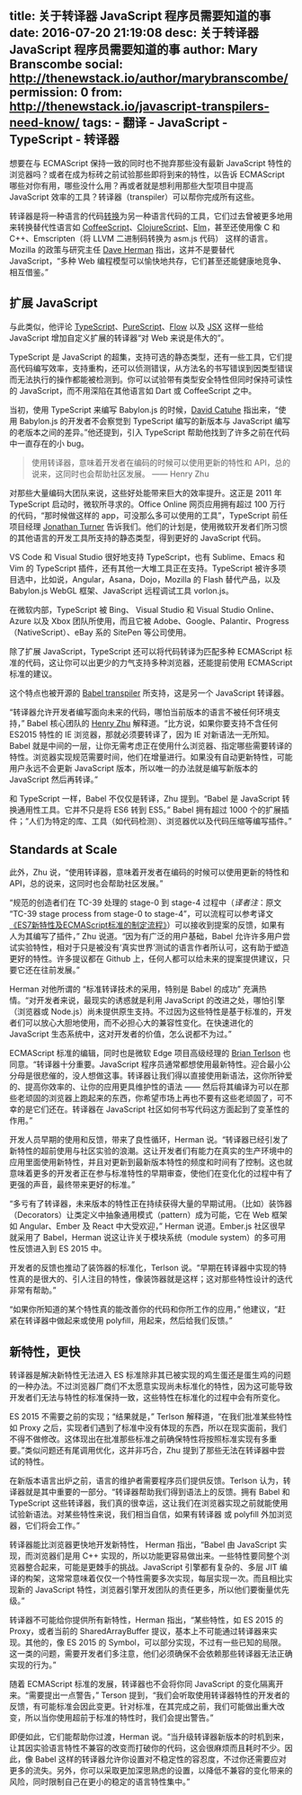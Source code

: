 title: 关于转译器 JavaScript 程序员需要知道的事
date: 2016-07-20 21:19:08
desc: 关于转译器 JavaScript 程序员需要知道的事
author: Mary Branscombe
social: http://thenewstack.io/author/marybranscombe/
permission: 0
from: http://thenewstack.io/javascript-transpilers-need-know/
tags: 
    - 翻译
    - JavaScript
    - TypeScript
    - 转译器
---

想要在与 ECMAScript 保持一致的同时也不抛弃那些没有最新 JavaScript 特性的浏览器吗？或者在成为标砖之前试验那些即将到来的特性，以告诉 ECMAScript 哪些对你有用，哪些没什么用？再或者就是想利用那些大型项目中提高 JavaScript 效率的工具？转译器（transpiler）可以帮你完成所有这些。

转译器是将一种语言的代码[转换](https://www.stevefenton.co.uk/2012/11/compiling-vs-transpiling/)为另一种语言代码的工具，它们过去曾被更多地用来转换替代性语言如 [CoffeeScript](http://coffeescript.org/)、[ClojureScript](https://github.com/clojure/clojurescript)、[Elm](http://elm-lang.org/)，甚至还使用像 C 和 C++、Emscripten（将 LLVM 二进制码转换为 asm.js 代码） 这样的语言。Mozilla 的政策与研究主任 [Dave Herman](https://twitter.com/littlecalculist) 指出，这并不是要替代 JavaScript，“多种 Web 编程模型可以愉快地共存，它们甚至还能健康地竞争、相互借鉴。”


## 扩展 JavaScript

与此类似，他评论 [TypeScript](https://www.typescriptlang.org/)、[PureScript](http://www.purescript.org/)、[Flow](http://flowtype.org/) 以及 [JSX](https://facebook.github.io/jsx/) 这样一些给 JavaScript 增加自定义扩展的转译器“对 Web 来说是伟大的”。

TypeScript 是 JavaScript 的超集，支持可选的静态类型，还有一些工具，它们提高代码编写效率，支持重构，还可以侦测错误，从方法名的书写错误到因类型错误而无法执行的操作都能被检测到。你可以试验带有类型安全特性但同时保持可读性的 JavaScript，而不用深陷在其他语言如 Dart 或 CoffeeScript 之中。

当初，使用 TypeScript 来编写 Babylon.js 的时候，[David Catuhe](http://blogs.msdn.com/b/eternalcoding/archive/2014/04/28/why-we-decided-to-move-from-plain-javascript-to-typescript-for-babylon-js.aspx) 指出来，“使用 Babylon.js 的开发者不会察觉到 TypeScript 编写的新版本与 JavaScript 编写的老版本之间的差异。”他还提到，引入 TypeScript 帮助他找到了许多之前在代码中一直存在的小 bug。

> 使用转译器，意味着开发者在编码的时候可以使用更新的特性和 API，总的说来，这同时也会帮助社区发展。 —— Henry Zhu

对那些大量编码大团队来说，这些好处能带来巨大的效率提升。这正是 2011 年 TypeScript 启动时，微软所寻求的。Office Online 网页应用拥有超过 100 万行的代码，“那时候做这样的 app，可没那么多可以使用的工具”，TypeScript 前任项目经理 [Jonathan Turner](https://twitter.com/jntrnr) 告诉我们。他们的计划是，使用微软开发者们所习惯的其他语言的开发工具所支持的静态类型，得到更好的 JavaScript 代码。

VS Code 和 Visual Studio 很好地支持 TypeScript，也有 Sublime、Emacs 和 Vim 的 TypeScript 插件，还有其他一大堆工具正在支持。TypeScript 被许多项目选中，比如说，Angular，Asana，Dojo，Mozilla 的 Flash 替代产品，以及 Babylon.js WebGL 框架、JavaScript 远程调试工具 vorlon.js。

在微软内部，TypeScript 被 Bing、 Visual Studio 和  Visual Studio Online、Azure 以及 Xbox 团队所使用，而且它被 Adobe、Google、Palantir、Progress（NativeScript）、eBay 系的 SitePen 等公司使用。

除了扩展 JavaScript，TypeScript 还可以将代码转译为匹配多种 ECMAScript 标准的代码，这让你可以出更少的力气支持多种浏览器，还能提前使用 ECMAScript 标准的建议。

这个特点也被开源的 [Babel transpiler](https://babeljs.io/) 所支持，这是另一个 JavaScript 转译器。

“转译器允许开发者编写面向未来的代码，哪怕当前版本的语言不被任何环境支持，” Babel 核心团队的 [Henry Zhu](https://github.com/hzoo) 解释道。“比方说，如果你要支持不含任何 ES2015 特性的 IE 浏览器，那就必须要转译了，因为 IE 对新语法一无所知。Babel 就是中间的一层，让你无需考虑正在使用什么浏览器、指定哪些需要转译的特性。浏览器实现规范需要时间，他们在增量进行。如果没有自动更新特性，可能用户永远不会更新 JavaScript 版本，所以唯一的办法就是编写新版本的 JavaScript 然后再转译。”

和 TypeScript 一样，Babel 不仅仅是转译，Zhu 提到。“Babel 是 JavaScript 转换通用性工具。它并不只是将 ES6 转到 ES5。” Babel 拥有超过 1000 个的扩展插件；“人们为特定的库、工具（如代码检测）、浏览器优以及代码压缩等编写插件。”

## Standards at Scale

此外，Zhu 说，“使用转译器，意味着开发者在编码的时候可以使用更新的特性和 API，总的说来，这同时也会帮助社区发展。”

“规范的创造者们在 TC-39 处理的 stage-0 到 stage-4 过程中（*译者注*：原文 “TC-39 stage process from stage-0 to stage-4”，可以流程可以参考译文[《ES7新特性及ECMAScript标准的制定流程》](http://www.open-open.com/news/view/1769839)）可以接收到提案的反馈，如果有人为其编写了插件，” Zhu 说道。“因为有广泛的用户基础，Babel 允许许多用户尝试实验特性，相对于只是被没有‘真实世界’测试的语言作者所认可，这有助于塑造更好的特性。许多提议都在 Github 上，任何人都可以给未来的提案提供建议，只要它还在往前发展。”

Herman 对他所谓的 “标准转译技术的采用，特别是 Babel 的成功” 充满热情。“对开发者来说，最现实的诱惑就是利用 JavaScript 的改进之处，哪怕引擎（浏览器或 Node.js）尚未提供原生支持。不过因为这些特性是基于标准的，开发者们可以放心大胆地使用，而不必担心大的兼容性变化。在快速进化的 JavaScript 生态系统中，这对开发者的价值，怎么说都不为过。”

ECMAScript 标准的编辑，同时也是微软 Edge 项目高级经理的 [Brian Terlson](https://github.com/bterlson) 也同意。“转译器十分重要。JavaScript 程序员通常都想使用最新特性。迎合最小公分母是很悲催的，没人想做这事。转译器让我们得以直接使用新语法，这你所钟爱的、提高你效率的、让你的应用更具维护性的语法 —— 然后将其编译为可以在那些老顽固的浏览器上跑起来的东西，你希望市场上再也不要有这些老顽固了，可不幸的是它们还在。转译器在 JavaScript 社区如何书写代码这方面起到了变革性的作用。”

开发人员早期的使用和反馈，带来了良性循环，Herman 说。“转译器已经引发了新特性的超前使用与社区实验的浪潮。这让开发者们有能力在真实的生产环境中的应用里面使用新特性，并且对更新到最新版本特性的频度和时间有了控制。这也就意味着更多的开发者正在参与标准特性的早期审查，使他们在变化化的过程中有了更强的声音，最终带来更好的标准。”

“多亏有了转译器，未来版本的特性正在持续获得大量的早期试用。（比如）装饰器（Decorators）让类定义中抽象通用模式（pattern）成为可能，它在 Web 框架如 Angular、Ember 及 React 中大受欢迎，” Herman 说道。Ember.js 社区很早就采用了 Babel，Herman 说这让许关于模块系统（module system）的多可用性反馈进入到 ES 2015 中。

开发者的反馈也推动了装饰器的标准化，Terlson 说。“早期在转译器中实现的特性真的是很大的、引人注目的特性，像装饰器就是这样；这对那些特性设计的迭代非常有帮助。”

“如果你所知道的某个特性真的能改善你的代码和你所工作的应用，” 他建议，“赶紧在转译器中做起来或使用 polyfill，用起来，然后给我们反馈。”

## 新特性，更快

转译器是解决新特性无法进入 ES 标准除非其已被实现的鸡生蛋还是蛋生鸡的问题的一种办法。不过浏览器厂商们不太愿意实现尚未标准化的特性，因为这可能导致开发者们无法与特性的标准保持一致，这些特性在标准化的过程中会有所变化。

ES 2015 不需要之前的实现；“结果就是，” Terlson 解释道，“在我们批准某些特性如 Proxy 之后，实现者们遇到了标准中没有体现的东西，所以在现实面前，我们不得不做修改。这体现出在批准那些标准之前确保特性将按照标准实现有多重要。”类似问题还有尾调用优化，这并非巧合，Zhu 提到了那些无法在转译器中尝试的特性。

在新版本语言出炉之前，语言的维护者需要程序员们提供反馈。Terlson 认为，转译器就是其中重要的一部分。“转译器帮助我们得到语法上的反馈。拥有 Babel 和 TypeScript 这些转译器，我们真的很幸运，这让我们在浏览器实现之前就能使用试验新语法。对某些特性来说，我们相当自信，如果有转译器 或 polyfill 外加浏览器，它们将会工作。”

转译器能比浏览器更快地开发新特性， Herman 指出，“Babel 由 JavaScript 实现，而浏览器们是用 C++ 实现的，所以功能更容易做出来。一些特性要同整个浏览器整合起来，可能是更棘手的挑战。JavaScript 引擎都有复杂的、多层 JIT 编译的构架，这常常意味着仅仅一个特性需要多次实现，每层实现一次。而且相比实现新的 JavaScript 特性，浏览器引擎开发团队的责任更多，所以他们要衡量优先级。”

转译器不可能给你提供所有新特性，Herman 指出，“某些特性，如 ES 2015 的 Proxy，或者当前的 SharedArrayBuffer 提议，基本上不可能通过转译器来实现。其他的，像 ES 2015 的 Symbol，可以部分实现，不过有一些已知的局限。这一类的问题，需要开发者们多注意，他们必须确保不会依赖那些转译器无法正确实现的行为。”

随着 ECMAScript 标准的发展，转译器也不会将你同 JavaScript 的变化隔离开来。“需要提出一点警告，” Terson 提到，“我们会听取使用转译器特性的开发者的反馈，有可能标准会因此变更。针对标准，在其完成之前，我们可能做出重大改变，所以当你使用超前于标准的特性时，我们会提出警告。”

即便如此，它们能帮助你过渡，Herman 说。“当升级转译器新版本的时机到来，让其因实验语言特性不兼容的改变而打破你的代码，这会很麻烦而且耗时不少。因此，像 Babel 这样的转译器允许你设置对不稳定性的容忍度，不过你还需要应对更多的流失。另外，你可以采取更加深思熟虑的设置，以降低不兼容的变化带来的风险，同时限制自己在更小的稳定的语言特性集中。”